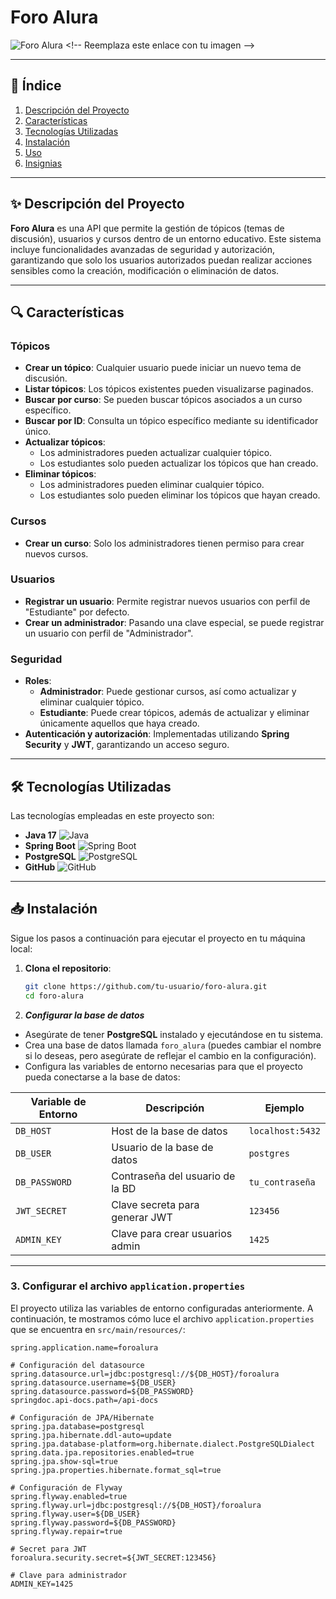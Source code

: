 # Foro Alura

![Foro Alura]([https://via.placeholder.com/1200x400?text=Foro+Alura](https://drive.google.com/file/d/1Gm0CVbtr964Qc2FxoxygM43SFCz0bAt8/view?usp=sharing)) <!-- Reemplaza este enlace con tu imagen -->

---

## 📖 Índice

1. [Descripción del Proyecto](#-descripción-del-proyecto)  
2. [Características](#-características)  
3. [Tecnologías Utilizadas](#-tecnologías-utilizadas)  
4. [Instalación](#-instalación)  
5. [Uso](#-uso)  
6. [Insignias](#-insignias)  

---

## ✨ Descripción del Proyecto

**Foro Alura** es una API que permite la gestión de tópicos (temas de discusión), usuarios y cursos dentro de un entorno educativo. Este sistema incluye funcionalidades avanzadas de seguridad y autorización, garantizando que solo los usuarios autorizados puedan realizar acciones sensibles como la creación, modificación o eliminación de datos.  

---

## 🔍 Características

### Tópicos
- **Crear un tópico**: Cualquier usuario puede iniciar un nuevo tema de discusión.  
- **Listar tópicos**: Los tópicos existentes pueden visualizarse paginados.  
- **Buscar por curso**: Se pueden buscar tópicos asociados a un curso específico.  
- **Buscar por ID**: Consulta un tópico específico mediante su identificador único.  
- **Actualizar tópicos**:  
  - Los administradores pueden actualizar cualquier tópico.  
  - Los estudiantes solo pueden actualizar los tópicos que han creado.  
- **Eliminar tópicos**:  
  - Los administradores pueden eliminar cualquier tópico.  
  - Los estudiantes solo pueden eliminar los tópicos que hayan creado.  

### Cursos
- **Crear un curso**: Solo los administradores tienen permiso para crear nuevos cursos.  

### Usuarios
- **Registrar un usuario**: Permite registrar nuevos usuarios con perfil de "Estudiante" por defecto.  
- **Crear un administrador**: Pasando una clave especial, se puede registrar un usuario con perfil de "Administrador".  

### Seguridad
- **Roles**:
  - **Administrador**: Puede gestionar cursos, así como actualizar y eliminar cualquier tópico.  
  - **Estudiante**: Puede crear tópicos, además de actualizar y eliminar únicamente aquellos que haya creado.  
- **Autenticación y autorización**: Implementadas utilizando **Spring Security** y **JWT**, garantizando un acceso seguro.  

---

## 🛠 Tecnologías Utilizadas

Las tecnologías empleadas en este proyecto son:  

- **Java 17** ![Java](https://img.shields.io/badge/Java-ED8B00?style=for-the-badge&logo=java&logoColor=white)  
- **Spring Boot** ![Spring Boot](https://img.shields.io/badge/Spring_Boot-6DB33F?style=for-the-badge&logo=spring-boot&logoColor=white)  
- **PostgreSQL** ![PostgreSQL](https://img.shields.io/badge/PostgreSQL-336791?style=for-the-badge&logo=postgresql&logoColor=white)  
- **GitHub** ![GitHub](https://img.shields.io/badge/GitHub-100000?style=for-the-badge&logo=github&logoColor=white)  

---

## 📥 Instalación

Sigue los pasos a continuación para ejecutar el proyecto en tu máquina local:  

1. **Clona el repositorio**:  
   ```bash
   git clone https://github.com/tu-usuario/foro-alura.git
   cd foro-alura

2. ***Configurar la base de datos***

- Asegúrate de tener **PostgreSQL** instalado y ejecutándose en tu sistema.
- Crea una base de datos llamada `foro_alura` (puedes cambiar el nombre si lo deseas, pero asegúrate de reflejar el cambio en la configuración).
- Configura las variables de entorno necesarias para que el proyecto pueda conectarse a la base de datos:

| Variable de Entorno   | Descripción                          | Ejemplo              |
|-----------------------|--------------------------------------|----------------------|
| `DB_HOST`            | Host de la base de datos            | `localhost:5432`     |
| `DB_USER`            | Usuario de la base de datos         | `postgres`           |
| `DB_PASSWORD`        | Contraseña del usuario de la BD     | `tu_contraseña`      |
| `JWT_SECRET`         | Clave secreta para generar JWT      | `123456`             |
| `ADMIN_KEY`          | Clave para crear usuarios admin     | `1425`               |

---

### 3. Configurar el archivo `application.properties`

El proyecto utiliza las variables de entorno configuradas anteriormente. A continuación, te mostramos cómo luce el archivo `application.properties` que se encuentra en `src/main/resources/`:

```properties
spring.application.name=foroalura

# Configuración del datasource
spring.datasource.url=jdbc:postgresql://${DB_HOST}/foroalura
spring.datasource.username=${DB_USER}
spring.datasource.password=${DB_PASSWORD}
springdoc.api-docs.path=/api-docs

# Configuración de JPA/Hibernate
spring.jpa.database=postgresql
spring.jpa.hibernate.ddl-auto=update
spring.jpa.database-platform=org.hibernate.dialect.PostgreSQLDialect
spring.data.jpa.repositories.enabled=true
spring.jpa.show-sql=true
spring.jpa.properties.hibernate.format_sql=true

# Configuración de Flyway
spring.flyway.enabled=true
spring.flyway.url=jdbc:postgresql://${DB_HOST}/foroalura
spring.flyway.user=${DB_USER}
spring.flyway.password=${DB_PASSWORD}
spring.flyway.repair=true

# Secret para JWT
foroalura.security.secret=${JWT_SECRET:123456}

# Clave para administrador
ADMIN_KEY=1425
